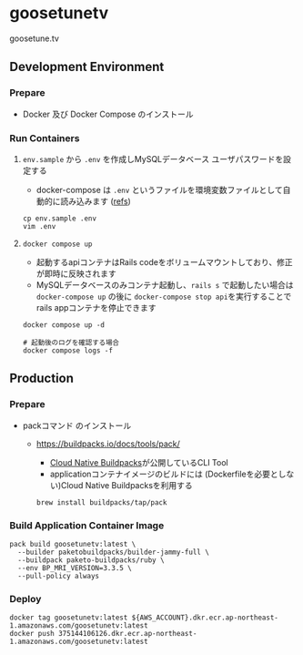 # goosetunetv

goosetune.tv

## Development Environment

### Prepare

- Docker 及び Docker Compose のインストール

### Run Containers

1. `env.sample` から `.env` を作成しMySQLデータベース ユーザパスワードを設定する
   - docker-compose は `.env` というファイルを環境変数ファイルとして自動的に読み込みます ([refs](https://docs.docker.jp/compose/environment-variables.html))

   ```
   cp env.sample .env
   vim .env
   ```

1. `docker compose up`
   - 起動するapiコンテナはRails codeをボリュームマウントしており、修正が即時に反映されます
   - MySQLデータベースのみコンテナ起動し、`rails s` で起動したい場合は `docker-compose up` の後に `docker-compose stop api`を実行することでrails appコンテナを停止できます

   ```
   docker compose up -d

   # 起動後のログを確認する場合
   docker compose logs -f
   ```

## Production

### Prepare

- packコマンド のインストール
   - https://buildpacks.io/docs/tools/pack/
      - [Cloud Native Buildpacks](https://buildpacks.io/)が公開しているCLI Tool
      - applicationコンテナイメージのビルドには (Dockerfileを必要としない)Cloud Native Buildpacksを利用する

      ```
      brew install buildpacks/tap/pack
      ```

### Build Application Container Image

```
pack build goosetunetv:latest \
  --builder paketobuildpacks/builder-jammy-full \
  --buildpack paketo-buildpacks/ruby \
  --env BP_MRI_VERSION=3.3.5 \
  --pull-policy always
```

### Deploy

```
docker tag goosetunetv:latest ${AWS_ACCOUNT}.dkr.ecr.ap-northeast-1.amazonaws.com/goosetunetv:latest
docker push 375144106126.dkr.ecr.ap-northeast-1.amazonaws.com/goosetunetv:latest
```

